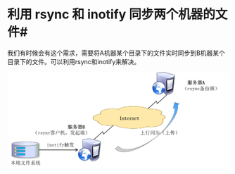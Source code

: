 # 利用 rsync 和 inotify 同步两个机器的文件#
我们有时候会有这个需求，需要将A机器某个目录下的文件实时同步到B机器某个目录下的文件。可以利用rsync和inotify来解决。

![](https://raw.githubusercontent.com/ernest-dzf/docs/master/pic/rsync_inotify.png)
